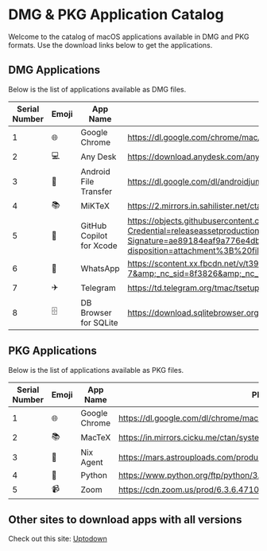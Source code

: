 # DMG & PKG Application Catalog

Welcome to the catalog of macOS applications available in DMG and PKG formats. Use the download links below to get the applications.

## DMG Applications

Below is the list of applications available as DMG files.

| Serial Number | Emoji | App Name              | DMG Link |
|---------------|-------|-----------------------|----------|
| 1             | 🌐    | Google Chrome         | <a href="https://dl.google.com/chrome/mac/universal/stable/GGRO/googlechrome.dmg" target="_blank">https://dl.google.com/chrome/mac/universal/stable/GGRO/googlechrome.dmg</a> |
| 2             | 💻    | Any Desk              | <a href="https://download.anydesk.com/anydesk.dmg" target="_blank">https://download.anydesk.com/anydesk.dmg</a> |
| 3             | 📱    | Android File Transfer | <a href="https://dl.google.com/dl/androidjumper/mtp/5071136/AndroidFileTransfer.dmg" target="_blank">https://dl.google.com/dl/androidjumper/mtp/5071136/AndroidFileTransfer.dmg</a> |
| 4             | 📚    | MiKTeX                | <a href="https://2.mirrors.in.sahilister.net/ctan/systems/win32/miktex/setup/darwin-x86_64/miktex-22.1-darwin-x86_64.dmg" target="_blank">https://2.mirrors.in.sahilister.net/ctan/systems/win32/miktex/setup/darwin-x86_64/miktex-22.1-darwin-x86_64.dmg</a> |
| 5             | 🤖    | GitHub Copilot for Xcode | <a href="https://objects.githubusercontent.com/github-production-release-asset-2e65be/860035177/2db905e4-0e83-4db5-803f-502cc86015cc?X-Amz-Algorithm=AWS4-HMAC-SHA256&X-Amz-Credential=releaseassetproduction%2F20250203%2Fus-east-1%2Fs3%2Faws4_request&X-Amz-Date=20250203T011911Z&X-Amz-Expires=300&X-Amz-Signature=ae89184eaf9a776e4db98534aa06133bf709497e16a31794e3d115c7f0a24632&X-Amz-SignedHeaders=host&response-content-disposition=attachment%3B%20filename%3DGitHubCopilotForXcode.dmg&response-content-type=application%2Foctet-stream" target="_blank">https://objects.githubusercontent.com/github-production-release-asset-2e65be/860035177/2db905e4-0e83-4db5-803f-502cc86015cc?X-Amz-Algorithm=AWS4-HMAC-SHA256&amp;X-Amz-Credential=releaseassetproduction%2F20250203%2Fus-east-1%2Fs3%2Faws4_request&amp;X-Amz-Date=20250203T011911Z&amp;X-Amz-Expires=300&amp;X-Amz-Signature=ae89184eaf9a776e4db98534aa06133bf709497e16a31794e3d115c7f0a24632&amp;X-Amz-SignedHeaders=host&amp;response-content-disposition=attachment%3B%20filename%3DGitHubCopilotForXcode.dmg&amp;response-content-type=application%2Foctet-stream</a> |
| 6             | 💬    | WhatsApp              | <a href="https://scontent.xx.fbcdn.net/v/t39.16592-6/10000000_9056455091115779_1680877999340517009_n.dmg/WhatsApp-2.25.1.83.dmg?_nc_cat=1&amp;ccb=1-7&amp;_nc_sid=8f3826&amp;_nc_ohc=HilBJco6Ji8Q7kNvgG5TQZu&amp;_nc_zt=14&amp;_nc_ht=scontent.xx&amp;_nc_gid=AiRQGmzNRpibMgsE_PnlECK&amp;oh=00_AYAXZ7VAJvlonecRPwLhfFOa1f0Li_3EkVqmriTyHflHvQ&amp;oe=67B367F3" target="_blank">https://scontent.xx.fbcdn.net/v/t39.16592-6/10000000_9056455091115779_1680877999340517009_n.dmg/WhatsApp-2.25.1.83.dmg?_nc_cat=1&amp;ccb=1-7&amp;_nc_sid=8f3826&amp;_nc_ohc=HilBJco6Ji8Q7kNvgG5TQZu&amp;_nc_zt=14&amp;_nc_ht=scontent.xx&amp;_nc_gid=AiRQGmzNRpibMgsE_PnlECK&amp;oh=00_AYAXZ7VAJvlonecRPwLhfFOa1f0Li_3EkVqmriTyHflHvQ&amp;oe=67B367F3</a> |
| 7             | ✈️    | Telegram              | <a href="https://td.telegram.org/tmac/tsetup.5.10.7.dmg" target="_blank">https://td.telegram.org/tmac/tsetup.5.10.7.dmg</a> |
| 8             | 🗄️    | DB Browser for SQLite | <a href="https://download.sqlitebrowser.org/DB.Browser.for.SQLite-v3.13.1.dmg" target="_blank">https://download.sqlitebrowser.org/DB.Browser.for.SQLite-v3.13.1.dmg</a> |

## PKG Applications

Below is the list of applications available as PKG files.

| Serial Number | Emoji | App Name      | PKG Link |
|---------------|-------|---------------|----------|
| 1             | 🌐    | Google Chrome | <a href="https://dl.google.com/dl/chrome/mac/universal/stable/gcem/GoogleChrome.pkg" target="_blank">https://dl.google.com/dl/chrome/mac/universal/stable/gcem/GoogleChrome.pkg</a> |
| 2             | 📚    | MacTeX        | <a href="https://in.mirrors.cicku.me/ctan/systems/mac/mactex/MacTeX.pkg" target="_blank">https://in.mirrors.cicku.me/ctan/systems/mac/mactex/MacTeX.pkg</a> |
| 3             | 🔧    | Nix Agent     | <a href="https://mars.astrouploads.com/products/nix/macos/nixagent.pkg" target="_blank">https://mars.astrouploads.com/products/nix/macos/nixagent.pkg</a> |
| 4             | 🐍    | Python        | <a href="https://www.python.org/ftp/python/3.13.1/python-3.13.1-macos11.pkg" target="_blank">https://www.python.org/ftp/python/3.13.1/python-3.13.1-macos11.pkg</a> |
| 5             | 📹    | Zoom          | <a href="https://cdn.zoom.us/prod/6.3.6.47101/arm64/zoomusInstallerFull.pkg" target="_blank">https://cdn.zoom.us/prod/6.3.6.47101/arm64/zoomusInstallerFull.pkg</a> |

## Other sites to download apps with all versions

Check out this site: [Uptodown](https://en.uptodown.com/)